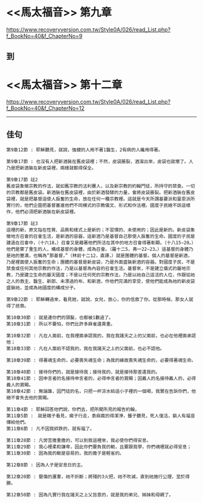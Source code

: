 # <<馬太福音>> 第九章
<https://www.recoveryversion.com.tw/Style0A/026/read_List.php?f_BookNo=40&f_ChapterNo=9>

## 到
          
# <<馬太福音>> 第十二章
<https://www.recoveryversion.com.tw/Style0A/026/read_List.php?f_BookNo=40&f_ChapterNo=12>

***
## 佳句
```
第9章12節 : 耶穌聽見，就說，強健的人用不著1醫生，2有病的人纔用得著。
```

```
第9章17節 : 也沒有人把新酒裝在舊皮袋裡；不然，皮袋脹裂，酒瀉出來，皮袋也就壞了。人乃是把新酒裝在新皮袋裡，兩樣就都得保全。
```

```
第9章17節 註2
舊皮袋象徵宗教的作法，就如舊宗教的法利賽人，以及新宗教的約翰門徒，所持守的禁食。一切的宗教都是舊皮袋。新酒裝在舊皮袋裡，由於新酒發酵的力量，會將皮袋脹裂。把新酒裝在舊皮袋裡，就是把基督這使人振奮的生命，放在任何一種宗教裡。這就是今天所謂基要派和靈恩派所實行的，他們企圖把基督塞進他們不同模式的宗教儀文、形式和作法裡。國度子民絕不該這樣作，他們必須把新酒裝在新皮袋裡。
```

```
第9章17節 註3
這裡的新，原文指在性質、品質和樣式上是新的；不習慣的、未使用的；因此是新的。新皮袋象徵地方召會的召會生活，是新酒的容器，這新酒乃是基督自己那使人振奮的生命。國度的子民是建造在召會中，（十六18，）召會又是藉著他們所活在其中的地方召會得著彰顯。（十八15∼20。）他們是蒙了重生的人，構成基督的身體，成為召會。（羅十二5，弗一22∼23。）這基督的身體乃是祂的豐滿，也稱為“那基督，”（林前十二12，直譯，）就是團體的基督。個人的基督是新酒，乃是裡面使人振奮的生命；團體的基督是新皮袋，乃是外面盛裝新酒的容器。對國度子民，不是禁食或任何其他宗教的作法，乃是以基督為內容的召會生活。基督來，不是建立儀式的屬地宗教，乃是建立生命的屬天國度；不是以任何死的宗教作法，乃是以祂自己這活的人位，作跟從祂之人的救主、醫生、新郎、未漂過的布、和新酒，作他們完滿的享受，使他們能成為祂的新皮袋盛裝祂，並成為祂國度的構成分子。
```

```
第9章22節 : 耶穌轉過來，看見她，就說，女兒，放心，你的信救了你。從那時候，那女人就得了拯救。
```

```
第10章30節 : 就是連你們的頭髮，也都被1數過了。
第10章31節 : 所以不要怕，你們比許多麻雀還貴重。
```

```
第10章32節 : 凡在人面前，在我裡面承認我的，我在我諸天之上的父面前，也必在他裡面承認他；
第10章33節 : 凡在人面前不認我的，我在我諸天之上的父面前，也必不認他。
```

```
第10章39節 : 得著魂生命的，必要喪失魂生命；為我的緣故喪失魂生命的，必要得著魂生命。
```

```
第10章40節 : 接待你們的，就是接待我；接待我的，就是接待那差遣我的。
第10章41節 : 因申言者的名接待申言者的，必得申言者的賞賜；因義人的名接待義人的，必得義人的賞賜。
第10章42節 : 無論誰，因門徒的名，只把一杯涼水給這小子裡的一個喝，我實在告訴你們，他絕不會失去他的賞賜。
```

```
第11章4節 : 耶穌回答他們說，你們去，把所聞所見的報告約翰，
第11章5節 :　就是瞎子看見，瘸子行走，患痲瘋的得潔淨，聾子聽見，死人復活，窮人有福音傳給他們。
第11章6節 : 凡不因我絆跌的，就有福了。
```

```
第11章28節 : 凡勞苦擔重擔的，可以到我這裡來，我必使你們得安息。
第11章29節 : 我心裡柔和謙卑，因此你們要負我的軛，且要跟我學，你們魂裡就必得安息；
第11章30節 : 因為我的軛是容易的，我的擔子是輕省的。

```

```
第12章8節 : 因為人子是安息日的主。
```

```
第12章20節 : 壓傷的蘆葦，祂不折斷；將殘的3火把，祂不吹滅，直到祂施行公理，至於得勝。
```
```
第12章50節 : 因為凡實行我在諸天之上父旨意的，就是我的弟兄、姊妹和母親了。
```
